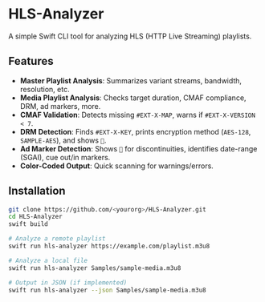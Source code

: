 # HLS-Analyzer

A simple Swift CLI tool for analyzing HLS (HTTP Live Streaming) playlists.  

## Features
- **Master Playlist Analysis**: Summarizes variant streams, bandwidth, resolution, etc.
- **Media Playlist Analysis**: Checks target duration, CMAF compliance, DRM, ad markers, more.
- **CMAF Validation**: Detects missing `#EXT-X-MAP`, warns if `#EXT-X-VERSION < 7`.
- **DRM Detection**: Finds `#EXT-X-KEY`, prints encryption method (`AES-128`, `SAMPLE-AES`), and shows `🔐`.
- **Ad Marker Detection**: Shows `🕺` for discontinuities, identifies date-range (SGAI), cue out/in markers.
- **Color-Coded Output**: Quick scanning for warnings/errors.

## Installation
```bash
git clone https://github.com/<yourorg>/HLS-Analyzer.git
cd HLS-Analyzer
swift build

# Analyze a remote playlist
swift run hls-analyzer https://example.com/playlist.m3u8

# Analyze a local file
swift run hls-analyzer Samples/sample-media.m3u8

# Output in JSON (if implemented)
swift run hls-analyzer --json Samples/sample-media.m3u8

